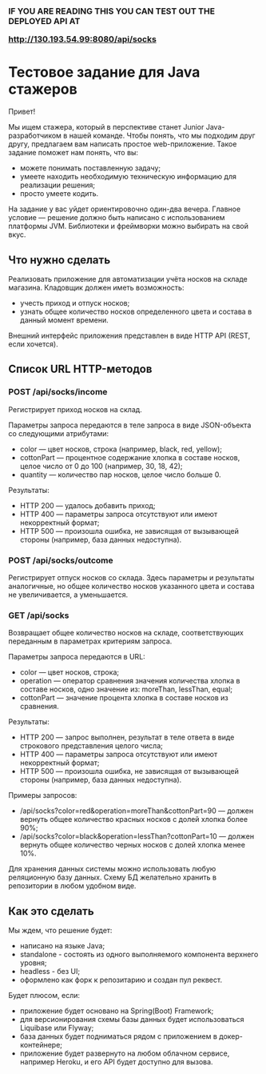 <h3> IF YOU ARE READING THIS YOU CAN TEST OUT THE DEPLOYED API AT 

http://130.193.54.99:8080/api/socks


# Тестовое задание для Java стажеров

Привет!

Мы ищем стажера, который в перспективе станет Junior Java-разработчиком в нашей команде.
Чтобы понять, что мы подходим друг другу, предлагаем вам написать простое web-приложение. Такое задание поможет нам понять, что вы:

* можете понимать поставленную задачу;
* умеете находить необходимую техническую информацию для реализации решения;
* просто умеете кодить.

На задание у вас уйдет ориентировочно один-два вечера. Главное условие — решение должно быть написано с использованием платформы JVM. Библиотеки и фреймворки можно выбирать на свой вкус.

## Что нужно сделать

Реализовать приложение для автоматизации учёта носков на складе магазина. Кладовщик должен иметь возможность:

* учесть приход и отпуск носков;
* узнать общее количество носков определенного цвета и состава в данный момент времени.

Внешний интерфейс приложения представлен в виде HTTP API (REST, если хочется).

## Список URL HTTP-методов

### POST /api/socks/income

Регистрирует приход носков на склад.

Параметры запроса передаются в теле запроса в виде JSON-объекта со следующими атрибутами:

* color — цвет носков, строка (например, black, red, yellow);
* cottonPart — процентное содержание хлопка в составе носков, целое число от 0 до 100 (например, 30, 18, 42);
* quantity — количество пар носков, целое число больше 0.

Результаты:

* HTTP 200 — удалось добавить приход;
* HTTP 400 — параметры запроса отсутствуют или имеют некорректный формат;
* HTTP 500 — произошла ошибка, не зависящая от вызывающей стороны (например, база данных недоступна).

### POST /api/socks/outcome

Регистрирует отпуск носков со склада. Здесь параметры и результаты аналогичные, но общее количество носков указанного цвета и состава не увеличивается, а уменьшается.

### GET /api/socks

Возвращает общее количество носков на складе, соответствующих переданным в параметрах критериям запроса.

Параметры запроса передаются в URL:

* color — цвет носков, строка;
* operation — оператор сравнения значения количества хлопка в составе носков, одно значение из: moreThan, lessThan, equal;
* cottonPart — значение процента хлопка в составе носков из сравнения.

Результаты:

* HTTP 200 — запрос выполнен, результат в теле ответа в виде строкового представления целого числа;
* HTTP 400 — параметры запроса отсутствуют или имеют некорректный формат;
* HTTP 500 — произошла ошибка, не зависящая от вызывающей стороны (например, база данных недоступна).

Примеры запросов:

* /api/socks?color=red&operation=moreThan&cottonPart=90 — должен вернуть общее количество красных носков с долей хлопка более 90%;
* /api/socks?color=black&operation=lessThan?cottonPart=10 — должен вернуть общее количество черных носков с долей хлопка менее 10%.

Для хранения данных системы можно использовать любую реляционную базу данных. Схему БД желательно хранить в репозитории в любом удобном виде.

## Как это сделать

Мы ждем, что решение будет:

* написано на языке Java;
* standalone - состоять из одного выполняемого компонента верхнего уровня;
* headless - без UI;
* оформлено как форк к репозитарию и создан пул реквест.

Будет плюсом, если:

* приложение будет основано на Spring(Boot) Framework;
* для версионирования схемы базы данных будет использоваться Liquibase или Flyway;
* база данных будет подниматься рядом с приложением в докер-контейнере;
* приложение будет развернуто на любом облачном сервисе, например Heroku, и его API будет доступно для вызова.
